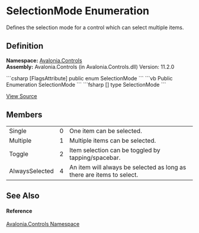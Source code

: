 # SelectionMode Enumeration


Defines the selection mode for a control which can select multiple items.



## Definition
**Namespace:** <a href="N_Avalonia_Controls">Avalonia.Controls</a>  
**Assembly:** Avalonia.Controls (in Avalonia.Controls.dll) Version: 11.2.0

<Tabs groupId="api-code-preview">
<TabItem value="csharp" label="C#">
```csharp
[FlagsAttribute]
public enum SelectionMode
```
</TabItem>
<TabItem value="vb" label="VB">
```vb
<FlagsAttribute>
Public Enumeration SelectionMode
```
</TabItem>
<TabItem value="fsharp" label="F#">
```fsharp
[<FlagsAttribute>]
type SelectionMode
```
</TabItem>
</Tabs>



<a href="https://github.com/AvaloniaUI/Avalonia/tree/master/src/Avalonia.Controls/SelectionMode.cs" title="View the source code">View Source</a>



## Members
<table>
<tr>
<td>Single</td>
<td>0</td>
<td>One item can be selected.</td>
</tr>
<tr>
<td>Multiple</td>
<td>1</td>
<td>Multiple items can be selected.</td>
</tr>
<tr>
<td>Toggle</td>
<td>2</td>
<td>Item selection can be toggled by tapping/spacebar.</td>
</tr>
<tr>
<td>AlwaysSelected</td>
<td>4</td>
<td>An item will always be selected as long as there are items to select.</td>
</tr>
</table>

## See Also


#### Reference
<a href="N_Avalonia_Controls">Avalonia.Controls Namespace</a>  
